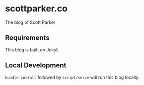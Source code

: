 # scottparker.co

The blog of Scott Parker

## Requirements

This blog is built on Jekyll.

## Local Development

`bundle install` followed by `script/serve` will run this blog locally.